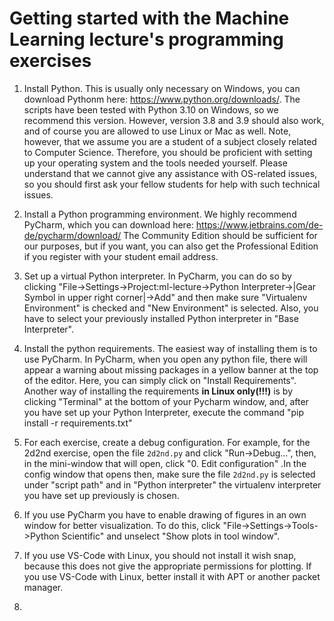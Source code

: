 # Getting started with the Machine Learning lecture's programming exercises

1. Install Python. This is usually only necessary on Windows, you can download Pythonm here: https://www.python.org/downloads/. The scripts have been tested with Python 3.10 on Windows, so we recommend this version. However, version 3.8 and 3.9 should also work, and of course you are allowed to use Linux or Mac as well. 
Note, however, that we assume you are a student of a subject closely related to Computer Science. Therefore, you should be proficient with setting up your operating system and the tools needed yourself. Please understand that we cannot give any assistance with OS-related issues, so you should first ask your fellow students for help with such technical issues.   

2. Install a Python programming environment. We highly recommend PyCharm, which you can download here: https://www.jetbrains.com/de-de/pycharm/download/
The Community Edition should be sufficient for our purposes, but if you want, you can also get the Professional Edition if you register with your student email address. 

4. Set up a virtual Python interpreter. In PyCharm, you can do so by clicking "File->Settings->Project:ml-lecture->Python Interpreter->|Gear Symbol in upper right corner|->Add" and then make sure "Virtualenv Environment" is checked and "New Environment" is selected. Also, you have to select your previously installed Python interpreter in "Base Interpreter".

5. Install the python requirements. The easiest way of installing them is to use PyCharm. In PyCharm, when you open any python file, there will appear a warning about missing packages in a yellow banner at the top of the editor. Here, you can simply click on "Install Requirements". 
 Another way of installing the requirements **in Linux only(!!!)** is by clicking "Terminal" at the bottom of your Pycharm window, and, after you have set up your Python Interpreter, execute the command "pip install -r requirements.txt"

6. For each exercise, create a debug configuration. For example, for the 2d2nd exercise, open the file ``2d2nd.py`` and click "Run->Debug...", then, in the mini-window that will open, click "0. Edit configuration" .In the config window that opens then, make sure the file ``2d2nd.py`` is selected under "script path" and in "Python interpreter" the virtualenv interpreter you have set up previously is chosen. 

7. If you use PyCharm you have to enable drawing of figures in an own window for better visualization. To do this, click "File->Settings->Tools->Python Scientific" and unselect "Show plots in tool window". 
8. If you use VS-Code with Linux, you should not install it wish snap, because this does not give the appropriate permissions for plotting. If you use VS-Code with Linux, better install it with APT or another packet manager. 
9. 